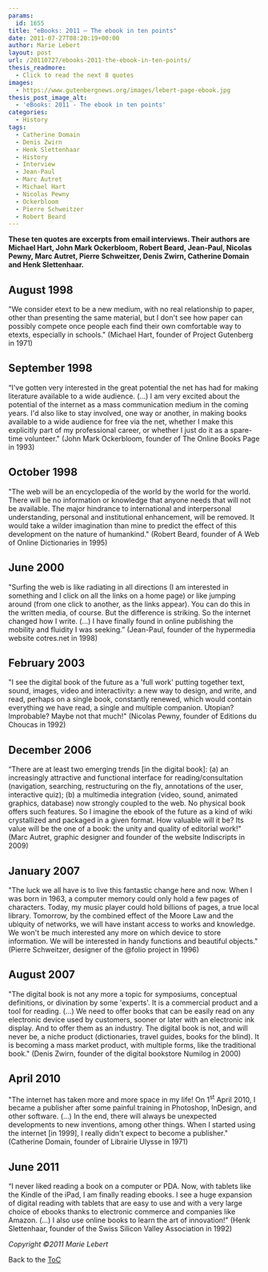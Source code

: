```yaml
---
params:
  id: 1655
title: "eBooks: 2011 – The ebook in ten points"
date: 2011-07-27T08:20:19+00:00
author: Marie Lebert
layout: post
url: /20110727/ebooks-2011-the-ebook-in-ten-points/
thesis_readmore:
  - Click to read the next 8 quotes
images:
  - https://www.gutenbergnews.org/images/lebert-page-ebook.jpg
thesis_post_image_alt:
  - 'eBooks: 2011 - The ebook in ten points'
categories:
  - History
tags:
  - Catherine Domain
  - Denis Zwirn
  - Henk Slettenhaar
  - History
  - Interview
  - Jean-Paul
  - Marc Autret
  - Michael Hart
  - Nicolas Pewny
  - Ockerbloom
  - Pierre Schweitzer
  - Robert Beard
---
```

**These ten quotes are excerpts from email interviews. Their authors are Michael Hart, John Mark Ockerbloom, Robert Beard, Jean-Paul, Nicolas Pewny, Marc Autret, Pierre Schweitzer, Denis Zwirn, Catherine Domain and Henk Slettenhaar.**

<h2 style="clear: both;">
  August 1998
</h2>

"We consider etext to be a new medium, with no real relationship to paper, other than presenting the same material, but I don't see how paper can possibly compete once people each find their own comfortable way to etexts, especially in schools." (Michael Hart, founder of Project Gutenberg in 1971)

## September 1998

“I've gotten very interested in the great potential the net has had for making literature available to a wide audience. (…) I am very excited about the potential of the internet as a mass communication medium in the coming years. I'd also like to stay involved, one way or another, in making books available to a wide audience for free via the net, whether I make this explicitly part of my professional career, or whether I just do it as a spare-time volunteer." (John Mark Ockerbloom, founder of The Online Books Page in 1993)<!--more-->

## October 1998

"The web will be an encyclopedia of the world by the world for the world. There will be no information or knowledge that anyone needs that will not be available. The major hindrance to international and interpersonal understanding, personal and institutional enhancement, will be removed. It would take a wilder imagination than mine to predict the effect of this development on the nature of humankind." (Robert Beard, founder of A Web of Online Dictionaries in 1995)

## June 2000

"Surfing the web is like radiating in all directions (I am interested in something and I click on all the links on a home page) or like jumping around (from one click to another, as the links appear). You can do this in the written media, of course. But the difference is striking. So the internet changed how I write. (...) I have finally found in online publishing the mobility and fluidity I was seeking.” (Jean-Paul, founder of the hypermedia website cotres.net in 1998)

## February 2003

"I see the digital book of the future as a 'full work' putting together text, sound, images, video and interactivity: a new way to design, and write, and read, perhaps on a single book, constantly renewed, which would contain everything we have read, a single and multiple companion. Utopian? Improbable? Maybe not that much!" (Nicolas Pewny, founder of Editions du Choucas in 1992)

## December 2006

“There are at least two emerging trends [in the digital book]: (a) an increasingly attractive and functional interface for reading/consultation (navigation, searching, restructuring on the fly, annotations of the user, interactive quiz); (b) a multimedia integration (video, sound, animated graphics, database) now strongly coupled to the web. No physical book offers such features. So I imagine the ebook of the future as a kind of wiki crystallized and packaged in a given format. How valuable will it be? Its value will be the one of a book: the unity and quality of editorial work!" (Marc Autret, graphic designer and founder of the website Indiscripts in 2009)

## January 2007

"The luck we all have is to live this fantastic change here and now. When I was born in 1963, a computer memory could only hold a few pages of characters. Today, my music player could hold billions of pages, a true local library. Tomorrow, by the combined effect of the Moore Law and the ubiquity of networks, we will have instant access to works and knowledge. We won't be much interested any more on which device to store information. We will be interested in handy functions and beautiful objects." (Pierre Schweitzer, designer of the @folio project in 1996)

## August 2007

"The digital book is not any more a topic for symposiums, conceptual definitions, or divination by some 'experts'. It is a commercial product and a tool for reading. (…) We need to offer books that can be easily read on any electronic device used by customers, sooner or later with an electronic ink display. And to offer them as an industry. The digital book is not, and will never be, a niche product (dictionaries, travel guides, books for the blind). It is becoming a mass market product, with multiple forms, like the traditional book." (Denis Zwirn, founder of the digital bookstore Numilog in 2000)

## April 2010

"The internet has taken more and more space in my life! On 1<sup>st</sup> April 2010, I became a publisher after some painful training in Photoshop, InDesign, and other software. (…) In the end, there will always be unexpected developments to new inventions, among other things. When I started using the internet [in 1999], I really didn't expect to become a publisher." (Catherine Domain, founder of Librairie Ulysse in 1971)

## June 2011

“I never liked reading a book on a computer or PDA. Now, with tablets like the Kindle of the iPad, I am finally reading ebooks. I see a huge expansion of digital reading with tablets that are easy to use and with a very large choice of ebooks thanks to electronic commerce and companies like Amazon. (…) I also use online books to learn the art of innovation!” (Henk Slettenhaar, founder of the Swiss Silicon Valley Association in 1992)

_Copyright ©2011 Marie Lebert_

Back to the [ToC](/20110707/marie-lebert-ebooks-1971-2011-toc/)
